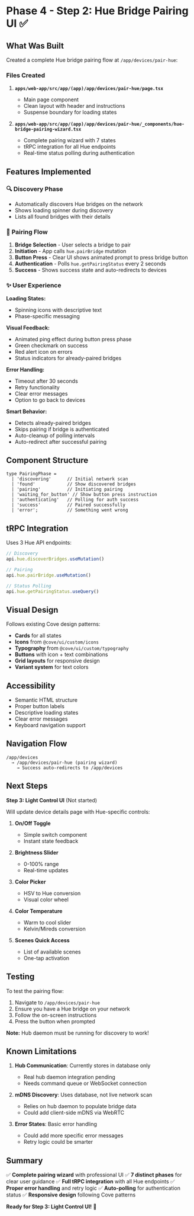 # Phase 4 - Step 2: Hue Bridge Pairing UI ✅

## What Was Built

Created a complete Hue bridge pairing flow at `/app/devices/pair-hue`:

### Files Created

1. **`apps/web-app/src/app/(app)/app/devices/pair-hue/page.tsx`**
   - Main page component
   - Clean layout with header and instructions
   - Suspense boundary for loading states

2. **`apps/web-app/src/app/(app)/app/devices/pair-hue/_components/hue-bridge-pairing-wizard.tsx`**
   - Complete pairing wizard with 7 states
   - tRPC integration for all Hue endpoints
   - Real-time status polling during authentication

## Features Implemented

###  🔍 **Discovery Phase**
- Automatically discovers Hue bridges on the network
- Shows loading spinner during discovery
- Lists all found bridges with their details

### 🔗 **Pairing Flow**
1. **Bridge Selection** - User selects a bridge to pair
2. **Initiation** - App calls `hue.pairBridge` mutation
3. **Button Press** - Clear UI shows animated prompt to press bridge button
4. **Authentication** - Polls `hue.getPairingStatus` every 2 seconds
5. **Success** - Shows success state and auto-redirects to devices

### ✨ **User Experience**

**Loading States:**
- Spinning icons with descriptive text
- Phase-specific messaging

**Visual Feedback:**
- Animated ping effect during button press phase
- Green checkmark on success
- Red alert icon on errors
- Status indicators for already-paired bridges

**Error Handling:**
- Timeout after 30 seconds
- Retry functionality
- Clear error messages
- Option to go back to devices

**Smart Behavior:**
- Detects already-paired bridges
- Skips pairing if bridge is authenticated
- Auto-cleanup of polling intervals
- Auto-redirect after successful pairing

## Component Structure

```tsx
type PairingPhase =
  | 'discovering'      // Initial network scan
  | 'found'            // Show discovered bridges
  | 'pairing'          // Initiating pairing
  | 'waiting_for_button' // Show button press instruction
  | 'authenticating'   // Polling for auth success
  | 'success'          // Paired successfully
  | 'error';           // Something went wrong
```

## tRPC Integration

Uses 3 Hue API endpoints:

```typescript
// Discovery
api.hue.discoverBridges.useMutation()

// Pairing
api.hue.pairBridge.useMutation()

// Status Polling
api.hue.getPairingStatus.useQuery()
```

## Visual Design

Follows existing Cove design patterns:
- **Cards** for all states
- **Icons** from `@cove/ui/custom/icons`
- **Typography** from `@cove/ui/custom/typography`
- **Buttons** with icon + text combinations
- **Grid layouts** for responsive design
- **Variant system** for text colors

## Accessibility

- Semantic HTML structure
- Proper button labels
- Descriptive loading states
- Clear error messages
- Keyboard navigation support

## Navigation Flow

```
/app/devices
  → /app/devices/pair-hue (pairing wizard)
    → Success auto-redirects to /app/devices
```

## Next Steps

**Step 3: Light Control UI** (Not started)

Will update device details page with Hue-specific controls:

1. **On/Off Toggle**
   - Simple switch component
   - Instant state feedback

2. **Brightness Slider**
   - 0-100% range
   - Real-time updates

3. **Color Picker**
   - HSV to Hue conversion
   - Visual color wheel

4. **Color Temperature**
   - Warm to cool slider
   - Kelvin/Mireds conversion

5. **Scenes Quick Access**
   - List of available scenes
   - One-tap activation

## Testing

To test the pairing flow:

1. Navigate to `/app/devices/pair-hue`
2. Ensure you have a Hue bridge on your network
3. Follow the on-screen instructions
4. Press the button when prompted

**Note:** Hub daemon must be running for discovery to work!

## Known Limitations

1. **Hub Communication**: Currently stores in database only
   - Real hub daemon integration pending
   - Needs command queue or WebSocket connection

2. **mDNS Discovery**: Uses database, not live network scan
   - Relies on hub daemon to populate bridge data
   - Could add client-side mDNS via WebRTC

3. **Error States**: Basic error handling
   - Could add more specific error messages
   - Retry logic could be smarter

## Summary

✅ **Complete pairing wizard** with professional UI
✅ **7 distinct phases** for clear user guidance
✅ **Full tRPC integration** with all Hue endpoints
✅ **Proper error handling** and retry logic
✅ **Auto-polling** for authentication status
✅ **Responsive design** following Cove patterns

**Ready for Step 3: Light Control UI!** 🎉

